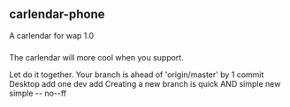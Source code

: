 ## carlendar-phone
A carlendar for wap
1.0

###
The carlendar will more cool when you support.

Let do it together.
Your branch is ahead of 'origin/master' by 1 commit
Desktop add one
dev add
Creating a new branch is quick AND simple
new simple
-- no--ff
